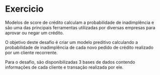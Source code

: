 # Exercicio

Modelos de score de crédito calculam a probabilidade de inadimplência e são
uma das principais ferramentas utilizadas por diversas empresas para aprovar ou
negar um crédito.

O objetivo deste desafio é criar um modelo preditivo calculando a probabilidade
de inadimplência de cada novo pedido de crédito realizado por um cliente
recorrente.

Para o desafio, são disponibilizadas 3 bases de dados contendo informações de
cada cliente e transação realizada por ele.
